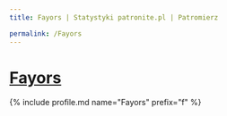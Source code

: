 ```yaml
---
title: Fayors | Statystyki patronite.pl | Patromierz

permalink: /Fayors
---
```


# [Fayors](https://patronite.pl/Fayors)

{% include profile.md name="Fayors" prefix="f" %}
